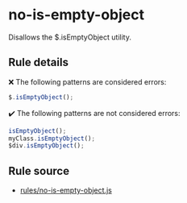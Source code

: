 # no-is-empty-object

Disallows the $.isEmptyObject utility.

## Rule details

❌ The following patterns are considered errors:
```js
$.isEmptyObject();
```

✔️ The following patterns are not considered errors:
```js
isEmptyObject();
myClass.isEmptyObject();
$div.isEmptyObject();
```
## Rule source

* [rules/no-is-empty-object.js](../rules/no-is-empty-object.js)
